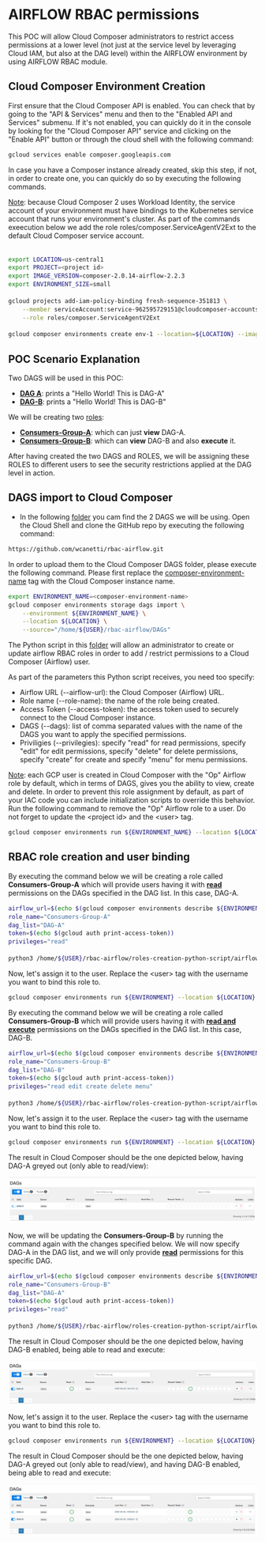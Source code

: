 # AIRFLOW RBAC permissions
This POC will allow Cloud Composer administrators to restrict access permissions at a lower level (not just at the service level by leveraging Cloud IAM, but also at the DAG level) within the AIRFLOW environment by using AIRFLOW RBAC module.

## Cloud Composer Environment Creation
First ensure that the Cloud Composer API is enabled. You can check that by going to the "API & Services" menu and then to the "Enabled API and Services" submenu. If it's not enabled, you can quickly do it in the console by looking for the "Cloud Composer API" service and clicking on the "Enable API" button or through the cloud shell with the following command:

```bash
gcloud services enable composer.googleapis.com
```

In case you have a Composer instance already created, skip this step, if not, in order to create one, you can quickly do so by executing the following commands.

<u>Note</u>: because Cloud Composer 2 uses Workload Identity, the service account of your environment must have bindings to the Kubernetes service account that runs your environment's cluster. As part of the commands exeecution below we add the role roles/composer.ServiceAgentV2Ext to the default Cloud Composer service account.

```bash

export LOCATION=us-central1
export PROJECT=<project id>
export IMAGE_VERSION=composer-2.0.14-airflow-2.2.3
export ENVIRONMENT_SIZE=small

gcloud projects add-iam-policy-binding fresh-sequence-351813 \
    --member serviceAccount:service-962595729151@cloudcomposer-accounts.iam.gserviceaccount.com \
    --role roles/composer.ServiceAgentV2Ext

gcloud composer environments create env-1 --location=${LOCATION} --image-version=${IMAGE_VERSION} --environment-size=${ENVIRONMENT_SIZE}
```

## POC Scenario Explanation

Two DAGS will be used in this POC:
- <b><u>DAG A</u></b>: prints a "Hello World! This is DAG-A"
- <b><u>DAG-B</u></b>: prints a "Hello World! This is DAG-B"

We will be creating two <u>roles</u>:
- <b><u>Consumers-Group-A</u></b>: which can just <b>view</b> DAG-A.
- <b><u>Consumers-Group-B</u></b>: which can <b>view</b> DAG-B and also <b>execute</b> it.

After having created the two DAGS and ROLES, we will be assigning these ROLES to different users to see the security restrictions applied at the DAG level in action.

## DAGS import to Cloud Composer
- In the following [folder](https://github.com/wcanetti/rbac-airflow/tree/main/dags) you cam find the 2 DAGS we will be using. Open the Cloud Shell and clone the GitHub repo by executing the following command:

```bash
https://github.com/wcanetti/rbac-airflow.git
```

In order to upload them to the Cloud Composer DAGS folder, please execute the following command. Please first replace the <u>composer-environment-name</u> tag with the Cloud Composer instance name.

```bash
export ENVIRONMENT_NAME=<composer-environment-name>
gcloud composer environments storage dags import \
    --environment ${ENVIRONMENT_NAME} \
    --location ${LOCATION} \
    --source="/home/${USER}/rbac-airflow/DAGs"
```

The Python script in this [folder](https://github.com/wcanetti/rbac-airflow/tree/main/roles-creation-python-script) will allow an administrator to create or update airflow RBAC roles in order to add / restrict permissions to a Cloud Composer (Airflow) user.

As part of the parameters this Python script receives, you need too specify:
- Airflow URL (--airflow-url): the Cloud Composer (Airflow) URL.
- Role name (--role-name): the name of the role being created.
- Access Token (--access-token): the access token used to securely connect to the Cloud Composer instance.
- DAGS (--dags): list of comma separated values with the name of the DAGS you want to apply the specified permissions.
- Priviligies (--privilegies): specify "read" for read permissions, specify "edit" for edit permissions, specify "delete" for delete permissions, specify "create" for create and specify "menu" for menu permissions.

<u>Note</u>: each GCP user is created in Cloud Composer with the "Op" Airflow role by default, which in terms of DAGS, gives you the ability to view, create and delete. In order to prevent this role assignment by default, as part of your IAC code you can include initialization scripts to override this behavior. Run the following command to remove the "Op" Airflow role to a user. Do not forget to update the \<project id\> and the \<user\> tag.

```bash
gcloud composer environments run ${ENVIRONMENT_NAME} --location ${LOCATION} --project ${PROJECT} users remove-role -- -e <user> -r Op
````

## RBAC role creation and user binding

By executing the command below we will be creating a role called <b>Consumers-Group-A</b> which will provide users having it with <b><u>read</u></b> permissions on the DAGs specified in the DAG list. In this case, DAG-A.

```bash
airflow_url=$(echo $(gcloud composer environments describe ${ENVIRONMENT} --location ${LOCATION} --project ${PROJECT} | grep airflowUri | awk '{ print $2}'))
role_name="Consumers-Group-A"
dag_list="DAG-A"
token=$(echo $(gcloud auth print-access-token))
privileges="read"

python3 /home/${USER}/rbac-airflow/roles-creation-python-script/airflow_rbac_roles.py -u $airflow_url -r $role_name -t $token -d $dag_list -p $privileges
```

Now, let's assign it to the user. Replace the \<user\> tag with the username you want to bind this role to.

```bash
gcloud composer environments run ${ENVIRONMENT} --location ${LOCATION} --project ${PROJECT} users add-role -- -e <user> -r Consumers-Group-A
```

By executing the command below we will be creating a role called <b>Consumers-Group-B</b> which will provide users having it with <b><u>read and execute</u></b> permissions on the DAGs specified in the DAG list. In this case, DAG-B.

```bash
airflow_url=$(echo $(gcloud composer environments describe ${ENVIRONMENT} --location ${LOCATION} --project ${PROJECT} | grep airflowUri | awk '{ print $2}'))
role_name="Consumers-Group-B"
dag_list="DAG-B"
token=$(echo $(gcloud auth print-access-token))
privileges="read edit create delete menu"

python3 /home/${USER}/rbac-airflow/roles-creation-python-script/airflow_rbac_roles.py -u $airflow_url -r $role_name -t $token -d $dag_list -p $privileges
```

Now, let's assign it to the user. Replace the \<user\> tag with the username you want to bind this role to.

```bash
gcloud composer environments run ${ENVIRONMENT} --location ${LOCATION} --project ${PROJECT} users add-role -- -e <user> -r Consumers-Group-A
```

The result in Cloud Composer should be the one depicted below, having DAG-A greyed out (only able to read/view):

![Scenario 1](https://github.com/wcanetti/rbac-airflow/blob/main/images/dag-a.png)

Now, we will be updating the <b>Consumers-Group-B</b> by running the command again with the changes specified below. We will now specify DAG-A in the DAG list, and we will only provide <b><u>read</u></b> permissions for this specific DAG.

```bash
airflow_url=$(echo $(gcloud composer environments describe ${ENVIRONMENT} --location ${LOCATION} --project ${PROJECT} | grep airflowUri | awk '{ print $2}'))
role_name="Consumers-Group-B"
dag_list="DAG-A"
token=$(echo $(gcloud auth print-access-token))
privileges="read"

python3 /home/${USER}/rbac-airflow/roles-creation-python-script/airflow_rbac_roles.py -u $airflow_url -r $role_name -t $token -d $dag_list -p $privileges
```

The result in Cloud Composer should be the one depicted below, having DAG-B enabled, being able to read and execute:

![Scenario 2](https://github.com/wcanetti/rbac-airflow/blob/main/images/dag-b.png)

Now, let's assign it to the user. Replace the \<user\> tag with the username you want to bind this role to.

```bash
gcloud composer environments run ${ENVIRONMENT} --location ${LOCATION} --project ${PROJECT} users add-role -- -e <user> -r Consumers-Group-A
```
The result in Cloud Composer should be the one depicted below, having DAG-A greyed out (only able to read/view), and having DAG-B enabled, being able to read and execute:

![Scenario 3](https://github.com/wcanetti/rbac-airflow/blob/main/images/dag-a-b.png)
